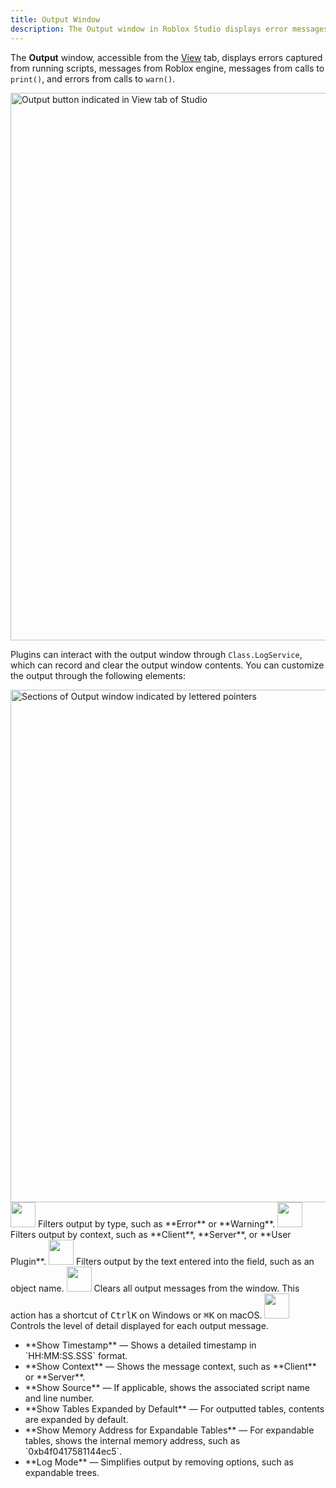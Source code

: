 ```yaml
---
title: Output Window
description: The Output window in Roblox Studio displays error messages, calls to print(), and calls to warn().
---
```


The **Output** window, accessible from the [View](./view-tab.md) tab, displays errors captured from running scripts, messages from Roblox engine, messages from calls to `print()`, and errors from calls to `warn()`.

<img src="../assets/studio/general/View-Tab-Output.png" width="876" alt="Output button indicated in View tab of Studio" />

Plugins can interact with the output window through `Class.LogService`, which can record and clear the output window contents. You can customize the output through the following elements:

<img src="../assets/studio/general/Output-Window-Diagram.png" width="820" alt="Sections of Output window indicated by lettered pointers" />

<Grid container spacing={2}>
	<Grid item><img src="../assets/misc/Box-Label-A.png" width="40" /></Grid>
	<Grid item xs={10} sm={11} md={11} lg={11} style={{margin:"9px 0px;"}}>Filters output by type, such as **Error** or **Warning**.</Grid>
</Grid>
<Grid container spacing={2}>
	<Grid item><img src="../assets/misc/Box-Label-B.png" width="40" /></Grid>
	<Grid item xs={10} sm={11} md={11} lg={11} style={{margin:"9px 0px;"}}>Filters output by context, such as **Client**, **Server**, or **User Plugin**.</Grid>
</Grid>
<Grid container spacing={2}>
	<Grid item><img src="../assets/misc/Box-Label-C.png" width="40" /></Grid>
	<Grid item xs={10} sm={11} md={11} lg={11} style={{margin:"9px 0px;"}}>Filters output by the text entered into the field, such as an object name.</Grid>
</Grid>
<Grid container spacing={2}>
	<Grid item><img src="../assets/misc/Box-Label-D.png" width="40" /></Grid>
	<Grid item xs={10} sm={11} md={11} lg={11} style={{margin:"9px 0px;"}}> Clears all output messages from the window. This action has a shortcut of <kbd>Ctrl</kbd><kbd>K</kbd> on Windows or <kbd>⌘</kbd><kbd>K</kbd> on macOS.</Grid>
</Grid>
<Grid container spacing={2}>
	<Grid item><img src="../assets/misc/Box-Label-E.png" width="40" /></Grid>
	<Grid item xs={10} sm={11} md={11} lg={11} style={{margin:"9px 0px;"}}>Controls the level of detail displayed for each output message.<ul><li>**Show Timestamp** &mdash; Shows a detailed timestamp in `HH:MM:SS.SSS` format.</li><li>**Show Context** &mdash; Shows the message context, such as **Client** or **Server**.</li><li>**Show Source** &mdash; If applicable, shows the associated script name and line number.</li><li>**Show Tables Expanded by Default** &mdash; For outputted tables, contents are expanded by default.</li><li>**Show Memory Address for Expandable Tables** &mdash; For expandable tables, shows the internal memory address, such as `0xb4f0417581144ec5`.</li><li>**Log Mode** &mdash; Simplifies output by removing options, such as expandable trees.</li></ul></Grid>
</Grid>
